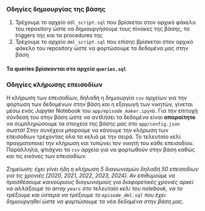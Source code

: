 ### Οδηγίες δημιουργίας της βάσης
1. Τρέχουμε το αρχείο ```ddl_script.sql``` που βρίσκεται στον αρχικό φάκελο του repository ώστε να δημιουργήσουμε τους πίνακες της βάσης, τα triggers της και τα procedures της
2. Τρέχουμε το αρχείο ```dml_script.sql``` που επίσης βρίσκεται στον αρχικό φάκελο του repository ώστε να φορτώσουμε τα δεδομένα μας στην βάση

#### Τα queries βρίσκονται στο αρχείο ```queries.sql```

### Οδηγίες κλήρωσης επεισοδίων
Η κλήρωση των επεισοδίων, δηλαδή η δημιουργία ```csv``` αρχείων για την φόρτωση των δεδομένων στην βάση και η εξαγωγή των νικητών, γίνεται μέσω ενός Jupyter Notebook του ```app/episode_maker.ipynb```. Για την επιτυχή σύνδεσή του στην βάση ώστε να αντλήσει τα δεδομένα είναι **απαραίτητο** να συμπληρώσουμε τα στοιχεία της βάσης μας στο ```app/config.json``` σωστά! Στην συνέχεια μπορούμε να κάνουμε την κλήρωση των επεισοδίων τρέχοντας όλα τα κελιά με την σειρά. Το τελευταίο κελί πραγματοποιεί την κλήρωση και τυπώνει τον νικητή του κάθε επεισοδίου. Παράλληλα, φτιάχνει τα ```csv``` αρχεία για να φορτωθούν στην βάση καθώς και τις εικόνες των επεισοδίων.<br><br>
*Σημείωση: έχει γίνει ήδη η κλήρωση 5 διαγωνισμών δηλαδή 50 επεισοδίων για τις χρονιές [2020, 2021, 2022, 2023, 2024]. Αν επιθυμούμε να προσθέσουμε καινούριους διαγωνισμούς για διαφορετικές χρονιές αρκεί να αλλάξουμε το array ```years``` στο τελευταίο κελί του notebook, να το τρέξουμε και ύστερα να τρέξουμε το ```episode_dml.sql``` που έχει δημιουργηθεί ώστε να φορτώσουμε τα νέα δεδομένα στην βάση μας.*
